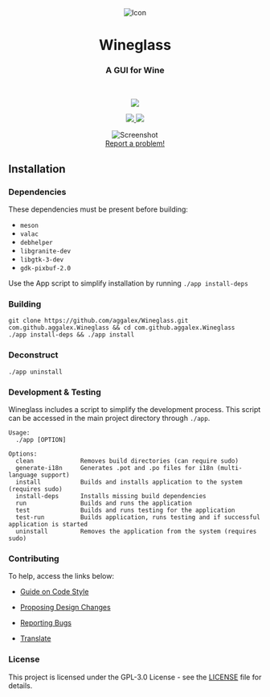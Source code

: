 <div align="center">
  <span align="center"> <img class="center" src="https://github.com/aggalex/Wineglass/blob/master/data/icons/64/com.github.aggalex.Wineglass.svg" alt="Icon"></span>
  <h1 align="center">Wineglass</h1>
  <h3 align="center">A GUI for Wine</h3>
</div>

<br/>

<p align="center">
    <a href="https://appcenter.elementary.io/com.github.aggalex.Wineglass">
        <img src="https://appcenter.elementary.io/badge.svg">
    </a>
</p>

<p align="center">
  <a href="https://github.com/aggalex/Wineglass/blob/master/LICENSE">
    <img src="https://img.shields.io/badge/License-GPL-3.0-blue.svg">
  </a>
  <a href="https://github.com/aggalex/Wineglass/releases">
    <img src="https://img.shields.io/badge/Release-v%201.0.0-orange.svg">
  </a>
</p>

<p align="center">
    <img  src="https://github.com/aggalex/Wineglass/blob/master/data/Images/screenshot.png" alt="Screenshot"> <br>
  <a href="https://github.com/aggalex/Wineglass/issues/new"> Report a problem! </a>
</p>

## Installation

### Dependencies
These dependencies must be present before building:
 - `meson`
 - `valac`
 - `debhelper`
 - `libgranite-dev`
 - `libgtk-3-dev`
 - `gdk-pixbuf-2.0`


Use the App script to simplify installation by running `./app install-deps`
 
 ### Building

```
git clone https://github.com/aggalex/Wineglass.git com.github.aggalex.Wineglass && cd com.github.aggalex.Wineglass
./app install-deps && ./app install
```

### Deconstruct

```
./app uninstall
```

### Development & Testing

Wineglass includes a script to simplify the development process. This script can be accessed in the main project directory through `./app`.

```
Usage:
  ./app [OPTION]

Options:
  clean             Removes build directories (can require sudo)
  generate-i18n     Generates .pot and .po files for i18n (multi-language support)
  install           Builds and installs application to the system (requires sudo)
  install-deps      Installs missing build dependencies
  run               Builds and runs the application
  test              Builds and runs testing for the application
  test-run          Builds application, runs testing and if successful application is started
  uninstall         Removes the application from the system (requires sudo)
```

### Contributing

To help, access the links below:

- [Guide on Code Style](https://github.com/aggalex/Wineglass/wiki/Guide-on-code-style)

- [Proposing Design Changes](https://github.com/aggalex/Wineglass/wiki/Proposing-Design-Changes)

- [Reporting Bugs](https://github.com/aggalex/Wineglass/wiki/Reporting-Bugs)

- [Translate](https://github.com/aggalex/Wineglass/wiki/Translate)


### License

This project is licensed under the GPL-3.0 License - see the [LICENSE](LICENSE.md) file for details.
